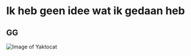# Ik heb geen idee wat ik gedaan heb
## GG
![Image of Yaktocat](https://octodex.github.com/images/yaktocat.png)
